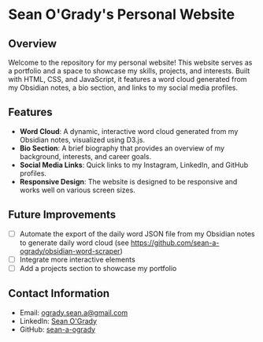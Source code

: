 # Sean O'Grady's Personal Website

## Overview

Welcome to the repository for my personal website! This website serves as a portfolio and a space to showcase my skills, projects, and interests. Built with HTML, CSS, and JavaScript, it features a word cloud generated from my Obsidian notes, a bio section, and links to my social media profiles.

## Features

- **Word Cloud**: A dynamic, interactive word cloud generated from my Obsidian notes, visualized using D3.js.
- **Bio Section**: A brief biography that provides an overview of my background, interests, and career goals.
- **Social Media Links**: Quick links to my Instagram, LinkedIn, and GitHub profiles.
- **Responsive Design**: The website is designed to be responsive and works well on various screen sizes.

## Future Improvements

- [ ] Automate the export of the daily word JSON file from my Obsidian notes to generate daily word cloud (see https://github.com/sean-a-ogrady/obsidian-word-scraper)
- [ ] Integrate more interactive elements
- [ ] Add a projects section to showcase my portfolio

## Contact Information

- Email: [ogrady.sean.a@gmail.com](mailto:ogrady.sean.a@gmail.com)
- LinkedIn: [Sean O'Grady](https://www.linkedin.com/in/saogrady/)
- GitHub: [sean-a-ogrady](https://github.com/sean-a-ogrady)

